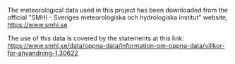 The meteorological data used in this project has been downloaded from 
the official "SMHI - Sveriges meteorologiska och hydrologiska institut"
website, <https://www.smhi.se>

The use of this data is covered by the statements at this link:
<https://www.smhi.se/data/oppna-data/information-om-oppna-data/villkor-for-anvandning-1.30622>
